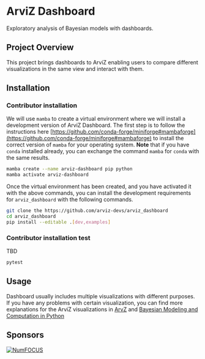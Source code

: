 # ArviZ Dashboard

Exploratory analysis of Bayesian models with dashboards.

## Project Overview

This project brings dashboards to ArviZ enabling users to compare different visualizations in the
same view and interact with them.

## Installation

### Contributor installation

We will use `mamba` to create a virtual environment where we will install a development version of
ArviZ Dashboard. The first step is to follow the instructions here
[https://github.com/conda-forge/miniforge#mambaforge](https://github.com/conda-forge/miniforge#mambaforge)
to install the correct version of `mamba` for your operating system. **Note** that if you have
`conda` installed already, you can exchange the command `mamba` for `conda` with the same results.

```bash
mamba create --name arviz-dashboard pip python
mamba activate arviz-dashboard
```

Once the virtual environment has been created, and you have activated it with the above commands,
you can install the development requirements for `arviz_dashboard` with the following commands.

```bash
git clone the https://github.com/arviz-devs/arviz_dashboard
cd arviz_dashboard
pip install --editable .[dev,examples]
```

### Contributor installation test

TBD

```bash
pytest
```

## Usage

Dashboard usually includes multiple visualizations with different purposes. If you have any problems
with certain visualization, you can find more explanations for the ArviZ visualizations in
[ArvZ](https://arviz-devs.github.io/arviz/examples/index.html) and
[Bayesian Modeling and Computation in Python](https://bayesiancomputationbook.com/welcome.html)

## Sponsors

[![NumFOCUS](https://www.numfocus.org/wp-content/uploads/2017/07/NumFocus_LRG.png)](https://numfocus.org)
